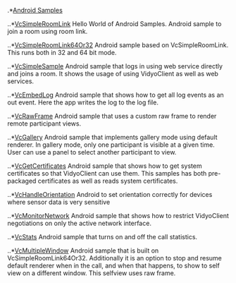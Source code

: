 

.*[Android Samples](https://github.com/vidyoworks/VidyoWorksSamples/tree/master/Android)

..*[VcSimpleRoomLink](https://github.com/vidyoworks/VidyoWorksSamples/tree/master/Android/VcSimpleRoomLink)
	 Hello World of Android Samples. Android sample to join a room using room link.

..*[VcSimpleRoomLink64Or32](https://github.com/vidyoworks/VidyoWorksSamples/tree/master/Android/VcSimpleRoomLink64Or32)
	Android sample based on VcSimpleRoomLink. This runs both in 32 and 64 bit mode.

..*[VcSimpleSample](https://github.com/vidyoworks/VidyoWorksSamples/tree/master/Android/VcSimpleSample)
	Android sample that logs in using web service directly and joins a room. It shows the usage of using VidyoClient as well as web services.

..*[VcEmbedLog](https://github.com/vidyoworks/VidyoWorksSamples/tree/master/Android/VcEmbedLog)
	Android sample that shows how to get all log events as an out event. Here the app writes the log to the log file.

..*[VcRawFrame](https://github.com/vidyoworks/VidyoWorksSamples/tree/master/Android/VcRawFrame)
	Android sample that uses a custom raw frame to render remote participant views.

..*[VcGallery](https://github.com/vidyoworks/VidyoWorksSamples/tree/master/Android/VcGallery)
	Android sample that implements gallery mode using default renderer. In gallery mode, only one participant is visible at a given time. User can use a panel to select another participant to view.

..*[VcGetCertificates](https://github.com/vidyoworks/VidyoWorksSamples/tree/master/Android/VcGetCertificates)
	Android sample that shows how to get system certificates so that VidyoClient can use them. This samples has both pre-packaged certificates as well as reads system certificates.

..*[VcHandleOrientation](https://github.com/vidyoworks/VidyoWorksSamples/tree/master/Android/VcHandleOrientation)
	Android to set orientation correctly for devices where sensor data is very sensitive

..*[VcMonitorNetwork](https://github.com/vidyoworks/VidyoWorksSamples/tree/master/Android/VcMonitorNetwork)
	Android sample that shows how to restrict VidyoClient negotiations on only the active network interface.

..*[VcStats](https://github.com/vidyoworks/VidyoWorksSamples/tree/master/Android/VcStats)
	Android sample that turns on and off the call statistics.
	
..*[VcMultipleWindow](https://github.com/vidyoworks/VidyoWorksSamples/tree/master/Android/VcMultipleWindow)
	Android sample that is built on VcSimpleRoomLink64Or32. Additionally it is an option to stop and resume default renderer when in the call, and when that happens, to show to self view on a different window. This selfview uses raw frame.
